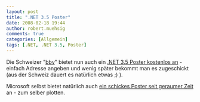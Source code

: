```yaml
---
layout: post
title: ".NET 3.5 Poster"
date: 2008-02-18 19:44
author: robert.muehsig
comments: true
categories: [Allgemein]
tags: [.NET, .NET 3.5, Poster]
---
```

<p>Die Schweizer "<a href="http://www.bbv.ch/">bbv</a>" bietet nun auch ein <a href="http://www.bbv.ch/?site=reserv/phpsources/register.php&amp;url=Poster_dotnet">.NET 3.5 Poster kostenlos an</a> - einfach Adresse angeben und wenig später bekommt man es zugeschickt (aus der Schweiz dauert es natürlich etwas ;) ).</p> <p>Microsoft selbst bietet natürlich auch <a href="http://www.microsoft.com/downloads/details.aspx?FamilyId=7B645F3A-6D22-4548-A0D8-C2A27E1917F8&amp;display=en&amp;displaylang=en">ein schickes Poster seit geraumer Zeit</a> an - zum selber plotten.</p>
